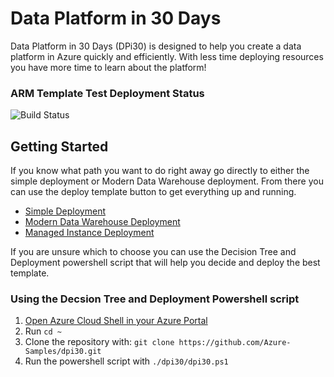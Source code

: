 # Data Platform in 30 Days

Data Platform in 30 Days (DPi30) is designed to help you create a data platform in Azure quickly and efficiently. With less time deploying resources you have more time to learn about the platform!

### ARM Template Test Deployment Status
![Build Status](https://cabattag.visualstudio.com/dpi30/_apis/build/status/cbattlegear.dpi30?branchName=master)

## Getting Started

If you know what path you want to do right away go directly to either the simple deployment or Modern Data Warehouse deployment. From there you can use the deploy template button to get everything up and running.

* [Simple Deployment](simple/)
* [Modern Data Warehouse Deployment](moderndatawarehouse/)
* [Managed Instance Deployment](managedinstance/)

If you are unsure which to choose you can use the Decision Tree and Deployment powershell script that will help you decide and deploy the best template.

### Using the Decsion Tree and Deployment Powershell script
1. [Open Azure Cloud Shell in your Azure Portal](https://docs.microsoft.com/en-us/azure/cloud-shell/quickstart-powershell#start-cloud-shell)
2. Run `cd ~`
3. Clone the repository with: `git clone https://github.com/Azure-Samples/dpi30.git`
4. Run the powershell script with `./dpi30/dpi30.ps1`